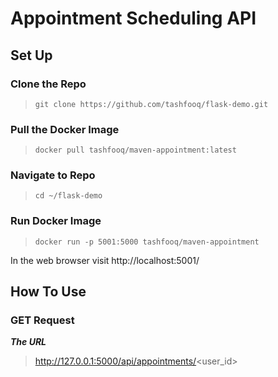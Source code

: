 # Appointment Scheduling API

## Set Up

### Clone the Repo

> `git clone https://github.com/tashfooq/flask-demo.git`

### Pull the Docker Image

> `docker pull tashfooq/maven-appointment:latest`

### Navigate to Repo

> `cd ~/flask-demo`

### Run Docker Image

> `docker run -p 5001:5000 tashfooq/maven-appointment`

In the web browser visit http://localhost:5001/

## How To Use

### GET Request

***The URL***

> http://127.0.0.1:5000/api/appointments/<user_id>
